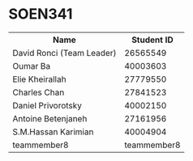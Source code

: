 # SOEN341

<table>
  <tr>
    <th>Name</th>
    <th>Student ID</th>
  </tr>
  <tr>
    <td>David Ronci (Team Leader)</td>
    <td>26565549</td>
  </tr>
  <tr>
    <td>Oumar Ba</td>
    <td>40003603</td>
  </tr>
  <tr>
<tr>
    <td>Elie Kheirallah</td>
    <td>27779550</td>
  </tr>
  <tr>
    <td>Charles Chan</td>
    <td>27841523</td>
  </tr>
  <tr>
    <td>Daniel Privorotsky</td>
    <td>40002150</td>
  </tr>
  <tr>
    <td> Antoine Betenjaneh </td>
    <td> 27161956 </td>
  </tr>
  <tr>
  <td> S.M.Hassan Karimian </td>
  <td>  40004904 </td>
  </tr>
  <tr>
  <td>  teammember8 </td>
  <td>  teammember8 </td>
  </tr>
</table>

